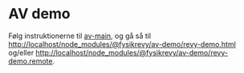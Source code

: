 AV demo
=======

Følg instruktionerne til
[av-main](https://www.npmjs.com/package/@fysikrevy/av-main), og gå så
til <http://localhost/node_modules/@fysikrevy/av-demo/revy-demo.html>
og/eller <http://localhost/node_modules/@fysikrevy/av-demo/revy-demo.remote>.
